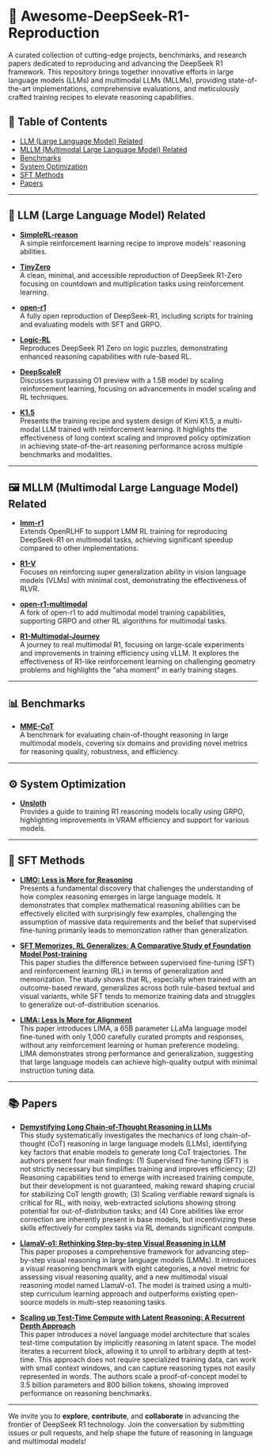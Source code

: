# 🚀 Awesome-DeepSeek-R1-Reproduction

A curated collection of cutting-edge projects, benchmarks, and research papers dedicated to reproducing and advancing the DeepSeek R1 framework. This repository brings together innovative efforts in large language models (LLMs) and multimodal LLMs (MLLMs), providing state-of-the-art implementations, comprehensive evaluations, and meticulously crafted training recipes to elevate reasoning capabilities.

## 📑 Table of Contents

- [LLM (Large Language Model) Related](#llm-large-language-model-related)
- [MLLM (Multimodal Large Language Model) Related](#mllm-multimodal-large-language-model-related)
- [Benchmarks](#benchmarks)
- [System Optimization](#system-optimization)
- [SFT Methods](#sft-methods)
- [Papers](#papers)

---

## 🤖 LLM (Large Language Model) Related

- [**SimpleRL-reason**](https://github.com/hkust-nlp/simpleRL-reason)  
  A simple reinforcement learning recipe to improve models' reasoning abilities.

- [**TinyZero**](https://github.com/Jiayi-Pan/TinyZero)  
  A clean, minimal, and accessible reproduction of DeepSeek R1-Zero focusing on countdown and multiplication tasks using reinforcement learning.

- [**open-r1**](https://github.com/huggingface/open-r1)  
  A fully open reproduction of DeepSeek-R1, including scripts for training and evaluating models with SFT and GRPO.

- [**Logic-RL**](https://github.com/Unakar/Logic-RL)  
  Reproduces DeepSeek R1 Zero on logic puzzles, demonstrating enhanced reasoning capabilities with rule-based RL.

- [**DeepScaleR**](https://pretty-radio-b75.notion.site/DeepScaleR-Surpassing-O1-Preview-with-a-1-5B-Model-by-Scaling-RL-19681902c1468005bed8ca303013a4e2)  
  Discusses surpassing O1 preview with a 1.5B model by scaling reinforcement learning, focusing on advancements in model scaling and RL techniques.

- [**K1.5**](https://arxiv.org/abs/2501.12599)  
  Presents the training recipe and system design of Kimi K1.5, a multi-modal LLM trained with reinforcement learning. It highlights the effectiveness of long context scaling and improved policy optimization in achieving state-of-the-art reasoning performance across multiple benchmarks and modalities.

---

## 🖼️ MLLM (Multimodal Large Language Model) Related

- [**lmm-r1**](https://github.com/TideDra/lmm-r1)  
  Extends OpenRLHF to support LMM RL training for reproducing DeepSeek-R1 on multimodal tasks, achieving significant speedup compared to other implementations.

- [**R1-V**](https://github.com/Deep-Agent/R1-V)  
  Focuses on reinforcing super generalization ability in vision language models (VLMs) with minimal cost, demonstrating the effectiveness of RLVR.

- [**open-r1-multimodal**](https://github.com/EvolvingLMMs-Lab/open-r1-multimodal)  
  A fork of open-r1 to add multimodal model training capabilities, supporting GRPO and other RL algorithms for multimodal tasks.

- [**R1-Multimodal-Journey**](https://github.com/FanqingM/R1-Multimodal-Journey)  
  A journey to real multimodal R1, focusing on large-scale experiments and improvements in training efficiency using vLLM. It explores the effectiveness of R1-like reinforcement learning on challenging geometry problems and highlights the "aha moment" in early training stages.

---

## 📊 Benchmarks

- [**MME-CoT**](https://arxiv.org/abs/2502.09621)  
  A benchmark for evaluating chain-of-thought reasoning in large multimodal models, covering six domains and providing novel metrics for reasoning quality, robustness, and efficiency.

---

## ⚙️ System Optimization

- [**Unsloth**](https://unsloth.ai/blog/r1-reasoning)  
  Provides a guide to training R1 reasoning models locally using GRPO, highlighting improvements in VRAM efficiency and support for various models.

---

## 🔧 SFT Methods

- [**LIMO: Less is More for Reasoning**](https://arxiv.org/abs/2502.03387)  
  Presents a fundamental discovery that challenges the understanding of how complex reasoning emerges in large language models. It demonstrates that complex mathematical reasoning abilities can be effectively elicited with surprisingly few examples, challenging the assumption of massive data requirements and the belief that supervised fine-tuning primarily leads to memorization rather than generalization.

- [**SFT Memorizes, RL Generalizes: A Comparative Study of Foundation Model Post-training**](http://arxiv.org/abs/2501.17161)  
  This paper studies the difference between supervised fine-tuning (SFT) and reinforcement learning (RL) in terms of generalization and memorization. The study shows that RL, especially when trained with an outcome-based reward, generalizes across both rule-based textual and visual variants, while SFT tends to memorize training data and struggles to generalize out-of-distribution scenarios.

- [**LIMA: Less Is More for Alignment**](http://arxiv.org/abs/2305.11206)  
  This paper introduces LIMA, a 65B parameter LLaMa language model fine-tuned with only 1,000 carefully curated prompts and responses, without any reinforcement learning or human preference modeling. LIMA demonstrates strong performance and generalization, suggesting that large language models can achieve high-quality output with minimal instruction tuning data.

---

## 📚 Papers

- [**Demystifying Long Chain-of-Thought Reasoning in LLMs**](http://arxiv.org/abs/2502.03373)  
  This study systematically investigates the mechanics of long chain-of-thought (CoT) reasoning in large language models (LLMs), identifying key factors that enable models to generate long CoT trajectories. The authors present four main findings: (1) Supervised fine-tuning (SFT) is not strictly necessary but simplifies training and improves efficiency; (2) Reasoning capabilities tend to emerge with increased training compute, but their development is not guaranteed, making reward shaping crucial for stabilizing CoT length growth; (3) Scaling verifiable reward signals is critical for RL, with noisy, web-extracted solutions showing strong potential for out-of-distribution tasks; and (4) Core abilities like error correction are inherently present in base models, but incentivizing these skills effectively for complex tasks via RL demands significant compute.

- [**LlamaV-o1: Rethinking Step-by-step Visual Reasoning in LLM**](http://arxiv.org/abs/2501.06186)  
  This paper proposes a comprehensive framework for advancing step-by-step visual reasoning in large language models (LMMs). It introduces a visual reasoning benchmark with eight categories, a novel metric for assessing visual reasoning quality, and a new multimodal visual reasoning model named LlamaV-o1. The model is trained using a multi-step curriculum learning approach and outperforms existing open-source models in multi-step reasoning tasks.

- [**Scaling up Test-Time Compute with Latent Reasoning: A Recurrent Depth Approach**](http://arxiv.org/abs/2502.05171)  
  This paper introduces a novel language model architecture that scales test-time computation by implicitly reasoning in latent space. The model iterates a recurrent block, allowing it to unroll to arbitrary depth at test-time. This approach does not require specialized training data, can work with small context windows, and can capture reasoning types not easily represented in words. The authors scale a proof-of-concept model to 3.5 billion parameters and 800 billion tokens, showing improved performance on reasoning benchmarks.

---

We invite you to **explore**, **contribute**, and **collaborate** in advancing the frontier of DeepSeek R1 technology. Join the conversation by submitting issues or pull requests, and help shape the future of reasoning in language and multimodal models!
